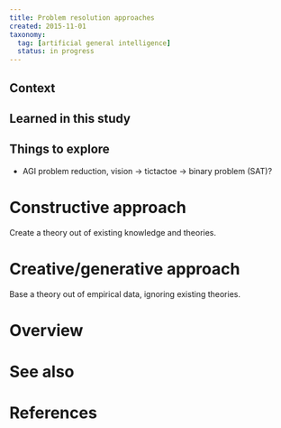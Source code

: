 ```yaml
---
title: Problem resolution approaches
created: 2015-11-01
taxonomy:
  tag: [artificial general intelligence]
  status: in progress
---
```


## Context

## Learned in this study

## Things to explore
* AGI problem reduction, vision -> tictactoe -> binary problem (SAT)?

# Constructive approach
Create a theory out of existing knowledge and theories.

# Creative/generative approach
Base a theory out of empirical data, ignoring existing theories.


# Overview

# See also

# References
